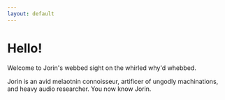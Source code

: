 ```yaml
---
layout: default
---
```


# Hello!
Welcome to Jorin's webbed sight on the whirled why'd whebbed.

Jorin is an avid melaotnin connoisseur, artificer of ungodly machinations, and
heavy audio researcher. You now know Jorin.
